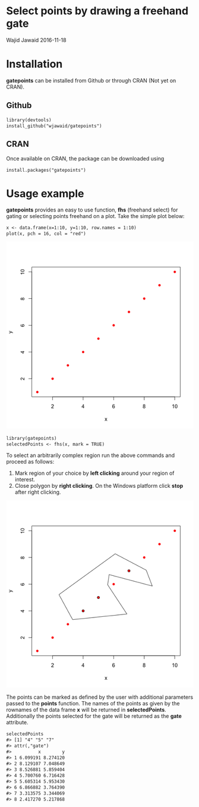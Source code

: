 Select points by drawing a freehand gate
================
Wajid Jawaid
2016-11-18

<!-- README.md is generated from README.Rmd. Please edit that file -->


Installation
============

**gatepoints** can be installed from Github or through CRAN (Not yet on CRAN).

Github
------

``` {.r}
library(devtools)
install_github("wjawaid/gatepoints")
```

CRAN
----

Once available on CRAN, the package can be downloaded using

``` {.r}
install.packages("gatepoints")
```

Usage example
=============

**gatepoints** provides an easy to use function, **fhs** (freehand select) for gating or selecting points freehand on a plot. Take the simple plot below:

``` {.r}
x <- data.frame(x=1:10, y=1:10, row.names = 1:10)
plot(x, pch = 16, col = "red")
```

![Simple plot.](README-simpleplot-1.png)

``` {.r}
library(gatepoints)
selectedPoints <- fhs(x, mark = TRUE)
```

To select an arbitrarily complex region run the above commands and proceed as follows:

1.  Mark region of your choice by **left clicking** around your region of interest.
2.  Close polygon by **right clicking**. On the Windows platform click **stop** after right clicking.

![Selected points](README-gatedplot-1.png)

The points can be marked as defined by the user with additional parameters passed to the **points** function. The names of the points as given by the rownames of the data frame **x** will be returned in **selectedPoints**. Additionally the points selected for the gate will be returned as the **gate** attribute.

``` {.r}
selectedPoints
#> [1] "4" "5" "7"
#> attr(,"gate")
#>          x        y
#> 1 6.099191 8.274120
#> 2 8.129107 7.048649
#> 3 8.526881 5.859404
#> 4 5.700760 6.716428
#> 5 5.605314 5.953430
#> 6 6.866882 3.764390
#> 7 3.313575 3.344069
#> 8 2.417270 5.217868
```
